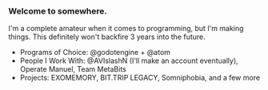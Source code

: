 ### Welcome to somewhere.

I'm a complete amateur when it comes to programming, but I'm making things.
This definitely won't backfire 3 years into the future.

- Programs of Choice: @godotengine + @atom
- People I Work With: @AVIslashN (I'll make an account eventually), Operate Manuel, Team MetaBits
- Projects: EXOMEMORY, BIT.TRIP LEGACY, Somniphobia, and a few more
